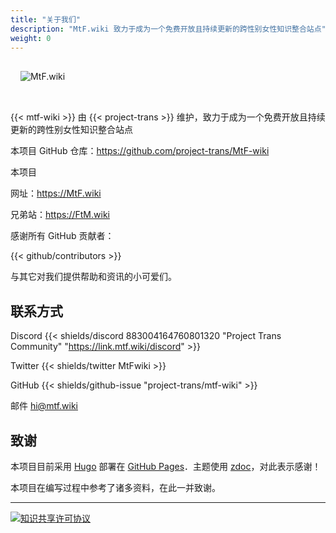 ```yaml
---
title: "关于我们"
description: "MtF.wiki 致力于成为一个免费开放且持续更新的跨性别女性知识整合站点"
weight: 0
---
```


<link rel="stylesheet" href="https://cdn.jsdelivr.net/npm/bootstrap-icons@1.5.0/font/bootstrap-icons.css">

<img src="/new/mtf-wiki-long.svg" style="background-color:none;border:none;padding:16px 16px 32px" alt="MtF.wiki"/>

{{< mtf-wiki >}} 由 {{< project-trans >}} 维护，致力于成为一个免费开放且持续更新的跨性别女性知识整合站点

本项目 <i class="bi bi-github"></i> GitHub 仓库：<https://github.com/project-trans/MtF-wiki>

本项目

<i class="bi bi-link-45deg"></i> 网址：<https://MtF.wiki>

兄弟站：<https://FtM.wiki>

感谢所有 GitHub 贡献者：

{{< github/contributors >}}

与其它对我们提供帮助和资讯的小可爱们。

## 联系方式

Discord {{< shields/discord 883004164760801320 "Project Trans Community" "https://link.mtf.wiki/discord" >}}

Twitter {{< shields/twitter MtFwiki >}}

GitHub {{< shields/github-issue "project-trans/mtf-wiki" >}}

邮件 <hi@mtf.wiki>

## 致谢

本项目目前采用 [Hugo][hugo-url] 部署在 [GitHub Pages][pages-url]．主题使用 [zdoc][zdoc-url]，对此表示感谢！

本项目在编写过程中参考了诸多资料，在此一并致谢。

---

[![知识共享许可协议](https://i.creativecommons.org/l/by-sa/4.0/88x31.png)](https://creativecommons.org/licenses/by-sa/4.0/)

[hugo-url]: https://github.com/gohugoio/hugo
[zdoc-url]: https://github.com/zzossig/hugo-theme-zdoc
[pages-url]: https://pages.github.com
